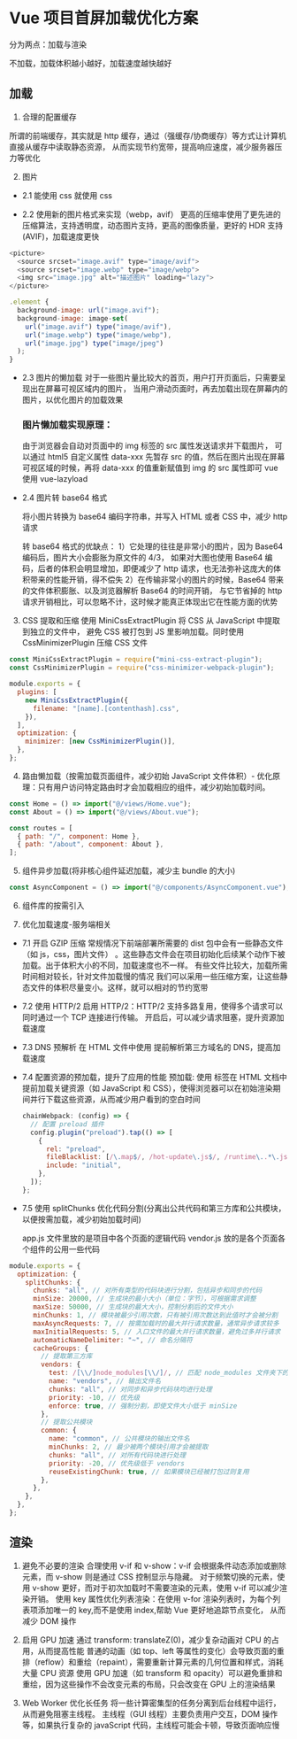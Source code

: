 # Vue 项目首屏加载优化方案

分为两点：加载与渲染

不加载，加载体积越小越好，加载速度越快越好

## 加载

1. 合理的配置缓存

所谓的前端缓存，其实就是 http 缓存，通过（强缓存/协商缓存）等方式让计算机直接从缓存中读取静态资源，
从而实现节约宽带，提高响应速度，减少服务器压力等优化

2. 图片

- 2.1 能使用 css 就使用 css

- 2.2 使用新的图片格式来实现（webp，avif）
  更高的压缩率使用了更先进的压缩算法，支持透明度，动态图片支持，更高的图像质量，更好的 HDR 支持 (AVIF)，加载速度更快

```js
<picture>
  <source srcset="image.avif" type="image/avif">
  <source srcset="image.webp" type="image/webp">
  <img src="image.jpg" alt="描述图片" loading="lazy">
</picture>

.element {
  background-image: url("image.avif");
  background-image: image-set(
    url("image.avif") type("image/avif"),
    url("image.webp") type("image/webp"),
    url("image.jpg") type("image/jpeg")
  );
}
```

- 2.3 图片的懒加载
  对于一些图片量比较大的首页，用户打开页面后，只需要呈现出在屏幕可视区域内的图片，
  当用户滑动页面时，再去加载出现在屏幕内的图片，以优化图片的加载效果

  ### 图片懒加载实现原理：

  由于浏览器会自动对页面中的 img 标签的 src 属性发送请求并下载图片，
  可以通过 html5 自定义属性 data-xxx 先暂存 src 的值，然后在图片出现在屏幕可视区域的时候，再将 data-xxx 的值重新赋值到 img 的 src 属性即可
  vue 使用 vue-lazyload

- 2.4 图片转 base64 格式

  将小图片转换为 base64 编码字符串，并写入 HTML 或者 CSS 中，减少 http 请求

  转 base64 格式的优缺点：
  1）它处理的往往是非常小的图片，因为 Base64 编码后，图片大小会膨胀为原文件的 4/3，
  如果对大图也使用 Base64 编码，后者的体积会明显增加，即便减少了 http 请求，也无法弥补这庞大的体积带来的性能开销，得不偿失
  2）在传输非常小的图片的时候，Base64 带来的文件体积膨胀、以及浏览器解析 Base64 的时间开销，
  与它节省掉的 http 请求开销相比，可以忽略不计，这时候才能真正体现出它在性能方面的优势

3. CSS 提取和压缩
   使用 MiniCssExtractPlugin 将 CSS 从 JavaScript 中提取到独立的文件中，
   避免 CSS 被打包到 JS 里影响加载。同时使用 CssMinimizerPlugin 压缩 CSS 文件

```js
const MiniCssExtractPlugin = require("mini-css-extract-plugin");
const CssMinimizerPlugin = require("css-minimizer-webpack-plugin");

module.exports = {
  plugins: [
    new MiniCssExtractPlugin({
      filename: "[name].[contenthash].css",
    }),
  ],
  optimization: {
    minimizer: [new CssMinimizerPlugin()],
  },
};
```

4. 路由懒加载（按需加载页面组件，减少初始 JavaScript 文件体积）- 优化原理：只有用户访问特定路由时才会加载相应的组件，减少初始加载时间。

```js
const Home = () => import("@/views/Home.vue");
const About = () => import("@/views/About.vue");

const routes = [
  { path: "/", component: Home },
  { path: "/about", component: About },
];
```

5. 组件异步加载(将非核心组件延迟加载，减少主 bundle 的大小)

```js
const AsyncComponent = () => import("@/components/AsyncComponent.vue");
```

6. 组件库的按需引入

7. 优化加载速度-服务端相关

- 7.1 开启 GZIP 压缩
  常规情况下前端部署所需要的 dist 包中会有一些静态文件（如 js，css，图片文件）
  。这些静态文件会在项目初始化后续某个动作下被加载。出于体积大小的不同，加载速度也不一样。
  有些文件比较大，加载所需时间相对较长，针对文件加载慢的情况
  我们可以采用一些压缩方案，让这些静态文件的体积尽量变小。这样，就可以相对的节约宽带
- 7.2 使用 HTTP/2
  启用 HTTP/2：HTTP/2 支持多路复用，使得多个请求可以同时通过一个 TCP 连接进行传输。
  开启后，可以减少请求阻塞，提升资源加载速度
- 7.3 DNS 预解析
  在 HTML 文件中使用 <link rel="dns-prefetch" href="//example.com"> 提前解析第三方域名的 DNS，提高加载速度

- 7.4 配置资源的预加载，提升了应用的性能
  预加载: 使用 <link rel="preload"> 标签在 HTML 文档中提前加载关键资源（如 JavaScript 和 CSS），使得浏览器可以在初始渲染期间并行下载这些资源，从而减少用户看到的空白时间

  ```js
  chainWebpack: (config) => {
    // 配置 preload 插件
    config.plugin("preload").tap(() => [
      {
        rel: "preload",
        fileBlacklist: [/\.map$/, /hot-update\.js$/, /runtime\..*\.js$/],
        include: "initial",
      },
    ]);
  };
  ```

- 7.5 使用 splitChunks 优化代码分割(分离出公共代码和第三方库和公共模块，以便按需加载，减少初始加载时间)

  app.js 文件里放的是项目中各个页面的逻辑代码
  vendor.js 放的是各个页面各个组件的公用一些代码

```js
module.exports = {
  optimization: {
    splitChunks: {
      chunks: "all", // 对所有类型的代码块进行分割，包括异步和同步的代码
      minSize: 20000, // 生成块的最小大小（单位：字节），可根据需求调整
      maxSize: 50000, // 生成块的最大大小，控制分割后的文件大小
      minChunks: 1, // 模块被最少引用次数，只有被引用次数达到此值时才会被分割
      maxAsyncRequests: 7, // 按需加载时的最大并行请求数量，通常异步请求较多
      maxInitialRequests: 5, // 入口文件的最大并行请求数量，避免过多并行请求
      automaticNameDelimiter: "~", // 命名分隔符
      cacheGroups: {
        // 提取第三方库
        vendors: {
          test: /[\\/]node_modules[\\/]/, // 匹配 node_modules 文件夹下的模块
          name: "vendors", // 输出文件名
          chunks: "all", // 对同步和异步代码块均进行处理
          priority: -10, // 优先级
          enforce: true, // 强制分割，即使文件大小低于 minSize
        },
        // 提取公共模块
        common: {
          name: "common", // 公共模块的输出文件名
          minChunks: 2, // 最少被两个模块引用才会被提取
          chunks: "all", // 对所有代码块进行处理
          priority: -20, // 优先级低于 vendors
          reuseExistingChunk: true, // 如果模块已经被打包过则复用
        },
      },
    },
  },
};
```

## 渲染

1. 避免不必要的渲染
   合理使用 v-if 和 v-show：v-if 会根据条件动态添加或删除元素，而 v-show 则是通过 CSS 控制显示与隐藏。
   对于频繁切换的元素，使用 v-show 更好，而对于初次加载时不需要渲染的元素，使用 v-if 可以减少渲染开销。
   使用 key 属性优化列表渲染：在使用 v-for 渲染列表时，为每个列表项添加唯一的 key,而不是使用 index,帮助 Vue 更好地追踪节点变化，
   从而减少 DOM 操作

2. 启用 GPU 加速
   通过 transform: translateZ(0)，减少复杂动画对 CPU 的占用，从而提高性能
   普通的动画（如 top、left 等属性的变化）会导致页面的重排（reflow）和重绘（repaint），需要重新计算元素的几何位置和样式，消耗大量 CPU 资源
   使用 GPU 加速（如 transform 和 opacity）可以避免重排和重绘，因为这些操作不会改变元素的布局，只会改变在 GPU 上的渲染结果

3. Web Worker 优化长任务
   将一些计算密集型的任务分离到后台线程中运行，从而避免阻塞主线程。
   主线程（GUI 线程）主要负责用户交互，DOM 操作等，如果执行复杂的 javaScript 代码，主线程可能会卡顿，导致页面响应慢
